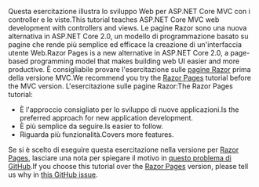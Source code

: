 <span data-ttu-id="cf31b-101">Questa esercitazione illustra lo sviluppo Web per ASP.NET Core MVC con i controller e le viste.</span><span class="sxs-lookup"><span data-stu-id="cf31b-101">This tutorial teaches ASP.NET Core MVC web development with controllers and views.</span></span> <span data-ttu-id="cf31b-102">Le pagine Razor sono una nuova alternativa in ASP.NET Core 2.0, un modello di programmazione basato su pagine che rende più semplice ed efficace la creazione di un'interfaccia utente Web.</span><span class="sxs-lookup"><span data-stu-id="cf31b-102">Razor Pages is a new alternative in ASP.NET Core 2.0, a page-based programming model that makes building web UI easier and more productive.</span></span> <span data-ttu-id="cf31b-103">È consigliabile provare l'esercitazione sulle [pagine Razor](xref:tutorials/razor-pages/razor-pages-start) prima della versione MVC.</span><span class="sxs-lookup"><span data-stu-id="cf31b-103">We recommend you try the [Razor Pages](xref:tutorials/razor-pages/razor-pages-start) tutorial before the MVC version.</span></span> <span data-ttu-id="cf31b-104">L'esercitazione sulle pagine Razor:</span><span class="sxs-lookup"><span data-stu-id="cf31b-104">The Razor Pages tutorial:</span></span>

* <span data-ttu-id="cf31b-105">È l'approccio consigliato per lo sviluppo di nuove applicazioni.</span><span class="sxs-lookup"><span data-stu-id="cf31b-105">Is the preferred approach for new application development.</span></span>
* <span data-ttu-id="cf31b-106">È più semplice da seguire.</span><span class="sxs-lookup"><span data-stu-id="cf31b-106">Is easier to follow.</span></span>
* <span data-ttu-id="cf31b-107">Riguarda più funzionalità.</span><span class="sxs-lookup"><span data-stu-id="cf31b-107">Covers more features.</span></span>

<span data-ttu-id="cf31b-108">Se si è scelto di eseguire questa esercitazione nella versione per [Razor Pages](xref:tutorials/razor-pages/razor-pages-start), lasciare una nota per spiegare il motivo in [questo problema di GitHub](https://github.com/aspnet/Docs/issues/6146).</span><span class="sxs-lookup"><span data-stu-id="cf31b-108">If you choose this tutorial over the [Razor Pages](xref:tutorials/razor-pages/razor-pages-start) version, please tell us why in [this GitHub issue](https://github.com/aspnet/Docs/issues/6146).</span></span>
